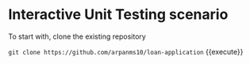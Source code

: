 # Interactive Unit Testing scenario

To start with, clone the existing repository

`git clone https://github.com/arpanms10/loan-application` {{execute}}
